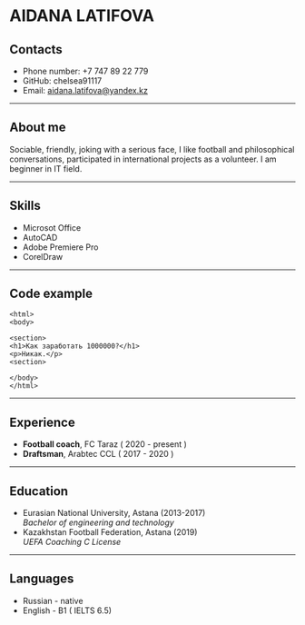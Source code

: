 # AIDANA LATIFOVA




## __Contacts__

* Phone number: +7 747 89 22 779
* GitHub: chelsea91117
* Email: aidana.latifova@yandex.kz


********


## __About me__

Sociable, friendly, joking with a serious face, I like football and philosophical conversations, participated in international projects as a volunteer. I am beginner in IT field.


***********


## __Skills__

* Microsot Office
* AutoCAD
* Adobe Premiere Pro
* CorelDraw


***********************


 ## __Code example__


```
<html>
<body>

<section>
<h1>Как заработать 1000000?</h1>
<p>Никак.</p>
<section>

</body>
</html>
```


***************


 ## __Experience__


 * __Football coach__, FC Taraz ( 2020 - present )
 * __Draftsman__, Arabtec CCL ( 2017 - 2020 ) 


 **********************


 ## __Education__

 * Eurasian National University, Astana (2013-2017)  
   _Bachelor of engineering and technology_
 * Kazakhstan Football Federation, Astana (2019)  
   _UEFA Coaching C License_ 


 **************


## __Languages__

 * Russian - native
 * English - B1 ( IELTS 6.5)
